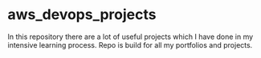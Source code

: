 # aws_devops_projects
In this repository there are a lot of useful projects which I have done in my intensive learning  process.
Repo is build for all my portfolios and projects.
